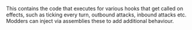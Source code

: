 This contains the code that executes for various hooks that get called on effects, such as ticking every turn, outbound attacks, inbound attacks etc. Modders can inject via assemblies these to add additional behaviour.